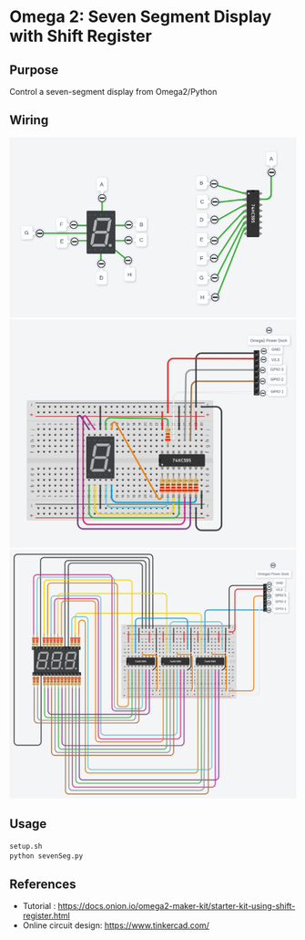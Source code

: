 # Omega 2: Seven Segment Display with Shift Register

## Purpose
Control a seven-segment display from Omega2/Python

## Wiring
![pin mapping](/images/pin_mapping.png)
![single digit](/images/single_digit.png)
![three digits](/images/three_digits.png)

## Usage
``` bash
setup.sh
python sevenSeg.py
```

## References
* Tutorial : https://docs.onion.io/omega2-maker-kit/starter-kit-using-shift-register.html
* Online circuit design: https://www.tinkercad.com/
